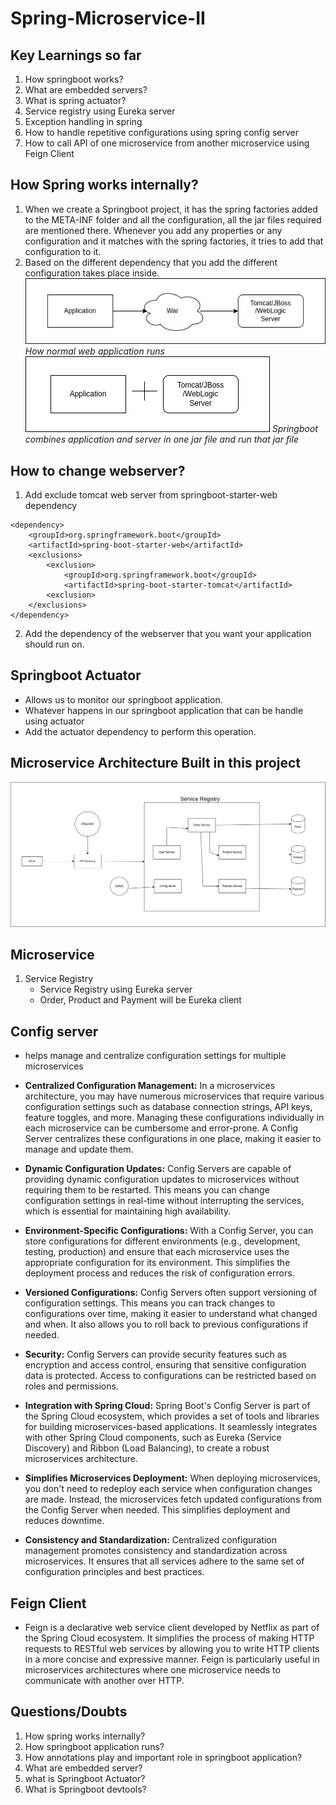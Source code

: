 # Spring-Microservice-II

## Key Learnings so far
1. How springboot works?
2. What are embedded servers?
3. What is spring actuator?
4. Service registry using Eureka server
5. Exception handling in spring
6. How to handle repetitive configurations using spring config server
7. How to call API of one microservice from another microservice using Feign Client

## How Spring works internally?
1. When we create a Springboot project, it has the spring factories added to the META-INF folder and all the configuration, all the jar files required are mentioned there. Whenever you add any properties or any configuration and it matches with the spring factories, it tries to add that configuration to it.
2. Based on the different dependency that you add the different configuration takes place inside.
![How normal web application runs](./images/springboot.jpg)
*How normal web application runs*
![](./images/springboot1.jpg)
*Springboot combines application and server in one jar file and run that jar file*

## How to change webserver?
1. Add exclude tomcat web server from springboot-starter-web dependency
```
<dependency>
    <groupId>org.springframework.boot</groupId>
    <artifactId>spring-boot-starter-web</artifactId>
    <exclusions>
        <exclusion>
            <groupId>org.springframework.boot</groupId>
            <artifactId>spring-boot-starter-tomcat</artifactId>
        <exclusion>
    </exclusions>
</dependency>
```
2. Add the dependency of the webserver that you want your application should run on.

## Springboot Actuator
- Allows us to monitor our springboot application.
- Whatever happens in our springboot application that can be handle using actuator
- Add the actuator dependency to perform this operation.

## Microservice Architecture Built in this project
![](./images/Architecture.jpg)


## Microservice
1. Service Registry
   - Service Registry using Eureka server
   - Order, Product and Payment will be Eureka client

## Config server
- helps manage and centralize configuration settings for multiple microservices
- **Centralized Configuration Management:** In a microservices architecture, you may have numerous microservices that require various configuration settings such as database connection strings, API keys, feature toggles, and more. Managing these configurations individually in each microservice can be cumbersome and error-prone. A Config Server centralizes these configurations in one place, making it easier to manage and update them.

- **Dynamic Configuration Updates:** Config Servers are capable of providing dynamic configuration updates to microservices without requiring them to be restarted. This means you can change configuration settings in real-time without interrupting the services, which is essential for maintaining high availability.

- **Environment-Specific Configurations:** With a Config Server, you can store configurations for different environments (e.g., development, testing, production) and ensure that each microservice uses the appropriate configuration for its environment. This simplifies the deployment process and reduces the risk of configuration errors.

- **Versioned Configurations:** Config Servers often support versioning of configuration settings. This means you can track changes to configurations over time, making it easier to understand what changed and when. It also allows you to roll back to previous configurations if needed.

- **Security:** Config Servers can provide security features such as encryption and access control, ensuring that sensitive configuration data is protected. Access to configurations can be restricted based on roles and permissions.

- **Integration with Spring Cloud:** Spring Boot's Config Server is part of the Spring Cloud ecosystem, which provides a set of tools and libraries for building microservices-based applications. It seamlessly integrates with other Spring Cloud components, such as Eureka (Service Discovery) and Ribbon (Load Balancing), to create a robust microservices architecture.

- **Simplifies Microservices Deployment:** When deploying microservices, you don't need to redeploy each service when configuration changes are made. Instead, the microservices fetch updated configurations from the Config Server when needed. This simplifies deployment and reduces downtime.

- **Consistency and Standardization:** Centralized configuration management promotes consistency and standardization across microservices. It ensures that all services adhere to the same set of configuration principles and best practices.

## Feign Client
- Feign is a declarative web service client developed by Netflix as part of the Spring Cloud ecosystem. It simplifies the process of making HTTP requests to RESTful web services by allowing you to write HTTP clients in a more concise and expressive manner. Feign is particularly useful in microservices architectures where one microservice needs to communicate with another over HTTP.

## Questions/Doubts
1. How spring works internally?
2. How springboot application runs?
3. How annotations play and important role in springboot application?
4. What are embedded server?
5. what is Springboot Actuator?
6. What is Springboot devtools?

